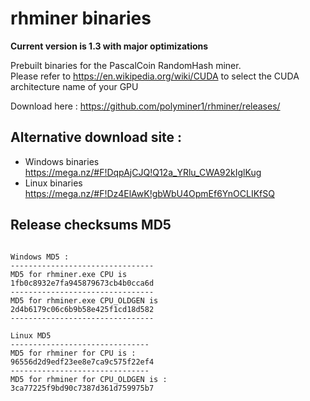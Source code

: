 # rhminer binaries 

**Current version is 1.3 with major optimizations** <br>


Prebuilt binaries for the PascalCoin RandomHash miner.<br> 
Please refer to https://en.wikipedia.org/wiki/CUDA to select the CUDA architecture name of your GPU

Download here : https://github.com/polyminer1/rhminer/releases/<br>
## Alternative download site : 
* Windows binaries https://mega.nz/#F!DqpAjCJQ!Q12a_YRlu_CWA92kIglKug
* Linux binaries https://mega.nz/#F!Dz4ElAwK!gbWbU4OpmEf6YnOCLIKfSQ
 
## Release checksums MD5 
``` 
 
Windows MD5 : 
-------------------------------- 
MD5 for rhminer.exe CPU is 
1fb0c8932e7fa945879673cb4b0cca6d
-------------------------------- 
MD5 for rhminer.exe CPU_OLDGEN is 
2d4b6179c06c6b9b58e425f1cd18d582
-------------------------------- 
 
Linux MD5 
-------------------------------
MD5 for rhminer for CPU is :
96556d2d9edf23ee8e7ca9c575f22ef4
-------------------------------
MD5 for rhminer for CPU_OLDGEN is :
3ca77225f9bd90c7387d361d759975b7
``` 
